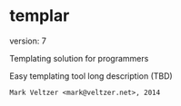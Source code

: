 templar
=======

version: 7

Templating solution for programmers

Easy templating tool long description (TBD)

	Mark Veltzer <mark@veltzer.net>, 2014
